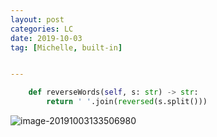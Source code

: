 ```yaml
---
layout: post
categories: LC
date: 2019-10-03
tag: [Michelle, built-in] 


---
```




```python
    def reverseWords(self, s: str) -> str:
        return ' '.join(reversed(s.split()))
```

![image-20191003133506980](https://tva1.sinaimg.cn/large/006y8mN6ly1g7kydi084wj30q20gwgog.jpg)
